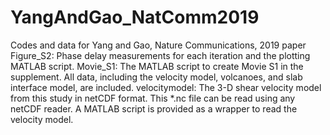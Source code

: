 # YangAndGao_NatComm2019
Codes and data for Yang and Gao, Nature Communications, 2019 paper
Figure_S2: Phase delay measurements for each iteration and the plotting MATLAB script.
Movie_S1: The MATLAB script to create Movie S1 in the supplement. All data, including the velocity model, volcanoes, and slab interface model, are included.
velocitymodel: The 3-D shear velocity model from this study in netCDF format. This *.nc file can be read using any netCDF reader. A MATLAB script is provided as a wrapper to read the velocity model.

